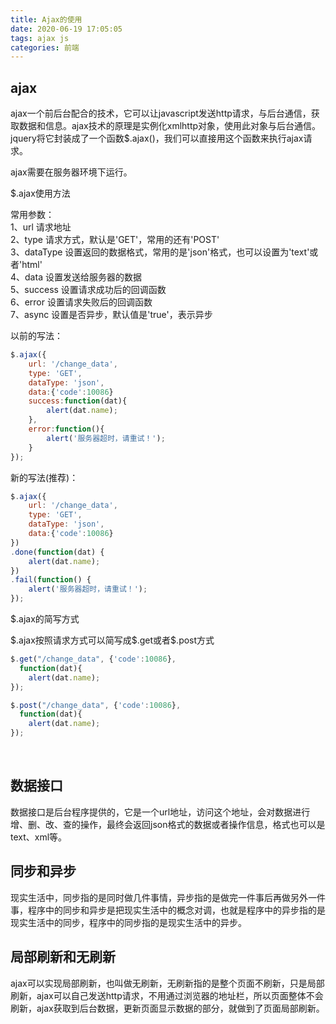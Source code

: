```yaml
---
title: Ajax的使用
date: 2020-06-19 17:05:05
tags: ajax js
categories: 前端
---
```


<!--more-->

## ajax

ajax一个前后台配合的技术，它可以让javascript发送http请求，与后台通信，获取数据和信息。ajax技术的原理是实例化xmlhttp对象，使用此对象与后台通信。jquery将它封装成了一个函数\$.ajax\(\)，我们可以直接用这个函数来执行ajax请求。

ajax需要在服务器环境下运行。

\$.ajax使用方法

常用参数：  
1、url 请求地址  
2、type 请求方式，默认是'GET'，常用的还有'POST'  
3、dataType 设置返回的数据格式，常用的是'json'格式，也可以设置为'text'或者'html'  
4、data 设置发送给服务器的数据  
5、success 设置请求成功后的回调函数  
6、error 设置请求失败后的回调函数  
7、async 设置是否异步，默认值是'true'，表示异步

以前的写法：

```javascript
$.ajax({
    url: '/change_data',
    type: 'GET',
    dataType: 'json',
    data:{'code':10086}
    success:function(dat){
        alert(dat.name);
    },
    error:function(){
        alert('服务器超时，请重试！');
    }
});
```

新的写法\(推荐\)：

```javascript
$.ajax({
    url: '/change_data',
    type: 'GET',
    dataType: 'json',
    data:{'code':10086}
})
.done(function(dat) {
    alert(dat.name);
})
.fail(function() {
    alert('服务器超时，请重试！');
});
```

\$.ajax的简写方式

\$.ajax按照请求方式可以简写成\$.get或者\$.post方式

```javascript
$.get("/change_data", {'code':10086},
  function(dat){
    alert(dat.name);
});

$.post("/change_data", {'code':10086},
  function(dat){
    alert(dat.name);
});
```

 

## **数据接口**

数据接口是后台程序提供的，它是一个url地址，访问这个地址，会对数据进行增、删、改、查的操作，最终会返回json格式的数据或者操作信息，格式也可以是text、xml等。

## **同步和异步**

现实生活中，同步指的是同时做几件事情，异步指的是做完一件事后再做另外一件事，程序中的同步和异步是把现实生活中的概念对调，也就是程序中的异步指的是现实生活中的同步，程序中的同步指的是现实生活中的异步。

## **局部刷新和无刷新**

ajax可以实现局部刷新，也叫做无刷新，无刷新指的是整个页面不刷新，只是局部刷新，ajax可以自己发送http请求，不用通过浏览器的地址栏，所以页面整体不会刷新，ajax获取到后台数据，更新页面显示数据的部分，就做到了页面局部刷新。